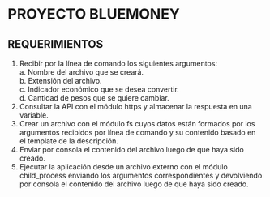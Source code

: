 # PROYECTO BLUEMONEY

## REQUERIMIENTOS

1. Recibir por la línea de comando los siguientes argumentos:    
    a. Nombre del archivo que se creará.    
    b. Extensión del archivo.    
    c. Indicador económico que se desea convertir.    
    d. Cantidad de pesos que se quiere cambiar.    
2. Consultar la API con el módulo https y almacenar la respuesta en una variable.    
3. Crear un archivo con el módulo fs cuyos datos están formados por los argumentos recibidos por línea de comando y su contenido basado en el template de la descripción.    
4. Enviar por consola el contenido del archivo luego de que haya sido creado.    
5. Ejecutar la aplicación desde un archivo externo con el módulo child_process enviando los argumentos correspondientes y devolviendo por consola el contenido del archivo luego de que haya sido creado.
